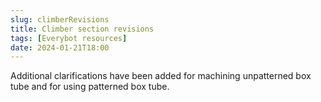 ```yaml
---
slug: climberRevisions
title: Climber section revisions
tags: [Everybot resources]
date: 2024-01-21T18:00
---
```


Additional clarifications have been added for machining unpatterned box tube and for using patterned box tube.